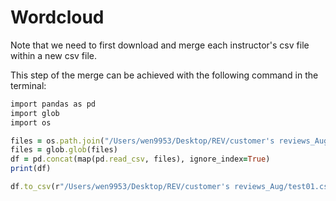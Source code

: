 # Wordcloud


Note that we need to first download and merge each instructor's csv file within a new csv file.

This step of the merge can be achieved with the following command in the terminal:
```ruby
import pandas as pd
import glob
import os

files = os.path.join("/Users/wen9953/Desktop/REV/customer's reviews_Aug/","ratings*.csv") #put the path of file. ratings*.csv here means every .csvfile titled ratings
files = glob.glob(files)
df = pd.concat(map(pd.read_csv, files), ignore_index=True)
print(df)

df.to_csv(r"/Users/wen9953/Desktop/REV/customer's reviews_Aug/test01.csv",index=False,header=True)
```
